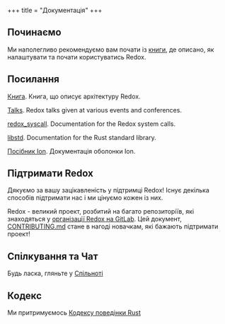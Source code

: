 +++
title = "Документація"
+++

## Починаємо

Ми наполегливо рекомендуємо вам почати із [книги](https://doc.redox-os.org/book/), де описано, як налаштувати та почати користуватись Redox.

## Посилання

[Книга](https://doc.redox-os.org/book/). Книга, що описує архітектуру Redox.

[Talks](/talks/). Redox talks given at various events and conferences.

[redox_syscall](https://docs.rs/redox_syscall/latest/syscall/). Documentation for the Redox system calls.

[libstd](https://doc.rust-lang.org/stable/std/). Documentation for the Rust standard library.

[Посібник Ion](https://doc.redox-os.org/ion-manual/). Документація оболонки Ion.

## Підтримати Redox

Дякуємо за вашу зацікавленість у підтримці Redox!
Існує декілька способів підтримати нас і ми цінуємо кожен із них.

Redox - великий проект, розбитий на багато репозиторіїв, які знаходяться у
[організації Redox на GitLab](https://gitlab.redox-os.org/redox-os). Цей документ,
[CONTRIBUTING.md](https://gitlab.redox-os.org/redox-os/redox/blob/master/CONTRIBUTING.md)
стане в нагоді новачкам, які бажають підтримати проект!

## Спілкування та Чат

Будь ласка, гляньте у [Спільноті](/uk/community/)

## Кодекс

Ми притримуємось [Кодексу поведінки Rust](https://www.rust-lang.org/policies/code-of-conduct)
